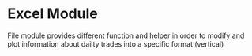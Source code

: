 # Excel Module

File module provides different function and helper in order to modify and plot information about dailty trades into a specific format (vertical)

